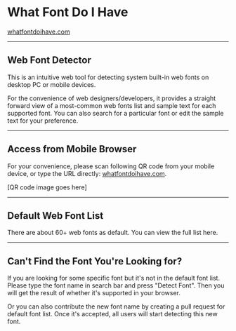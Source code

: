 # What Font Do I Have

[whatfontdoihave.com](http://whatfontdoihave.com)

---

## Web Font Detector

This is an intuitive web tool for detecting system built-in web fonts on desktop PC or mobile devices.

For the convenience of web designers/developers, it provides a straight forward view of a most-common web fonts list and sample text for each supported font. You can also search for a particular font or edit the sample text for your preference. 


---

## Access from Mobile Browser

For your convenience, please scan following QR code from your mobile device, or type the URL directly: [whatfontdoihave.com](http://whatfontdoihave.com).

[QR code image goes here]

---


## Default Web Font List

There are about 60+ web fonts as default. You can view the full list here.

---

## Can't Find the Font You're Looking for?

If you are looking for some specific font but it's not in the default font list. Please type the font name in search bar and press "Detect Font". Then you will get the result of whether it's supported in your browser.

Or you can also contribute the new font name by creating a pull request for default font list. Once it's accepted, all users will start detecting this new font. 